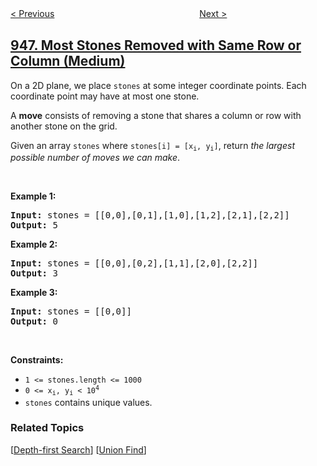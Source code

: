 <!--|This file generated by command(leetcode description); DO NOT EDIT.    |-->
<!--+----------------------------------------------------------------------+-->
<!--|@author    openset <openset.wang@gmail.com>                           |-->
<!--|@link      https://github.com/openset                                 |-->
<!--|@home      https://github.com/openset/leetcode                        |-->
<!--+----------------------------------------------------------------------+-->

[< Previous](../validate-stack-sequences "Validate Stack Sequences")
　　　　　　　　　　　　　　　　
[Next >](../bag-of-tokens "Bag of Tokens")

## [947. Most Stones Removed with Same Row or Column (Medium)](https://leetcode.com/problems/most-stones-removed-with-same-row-or-column "移除最多的同行或同列石头")

<p>On a 2D plane, we place <code>stones</code> at some integer coordinate points. Each coordinate point may have at most one stone.</p>

<p>A <strong>move</strong> consists of removing a stone&nbsp;that shares a column or row with another stone on the grid.</p>

<p>Given an array <code>stones</code> where <code>stones[i] = [x<sub>i</sub>, y<sub>i</sub>]</code>,&nbsp;return <em>the largest possible number of moves we can make</em>.</p>

<p>&nbsp;</p>
<p><strong>Example 1:</strong></p>

<pre>
<strong>Input:</strong> stones = [[0,0],[0,1],[1,0],[1,2],[2,1],[2,2]]
<strong>Output:</strong> 5
</pre>

<p><strong>Example 2:</strong></p>

<pre>
<strong>Input:</strong> stones = [[0,0],[0,2],[1,1],[2,0],[2,2]]
<strong>Output:</strong> 3
</pre>

<p><strong>Example 3:</strong></p>

<pre>
<strong>Input:</strong> stones = [[0,0]]
<strong>Output:</strong> 0
</pre>

<p>&nbsp;</p>
<p><strong>Constraints:</strong></p>

<ul>
	<li><code>1 &lt;= stones.length &lt;= 1000</code></li>
	<li><code>0 &lt;= x<sub>i</sub>, y<sub>i</sub> &lt; 10<sup>4</sup></code></li>
	<li><code>stones</code> contains unique values.</li>
</ul>

### Related Topics
  [[Depth-first Search](../../tag/depth-first-search/README.md)]
  [[Union Find](../../tag/union-find/README.md)]
